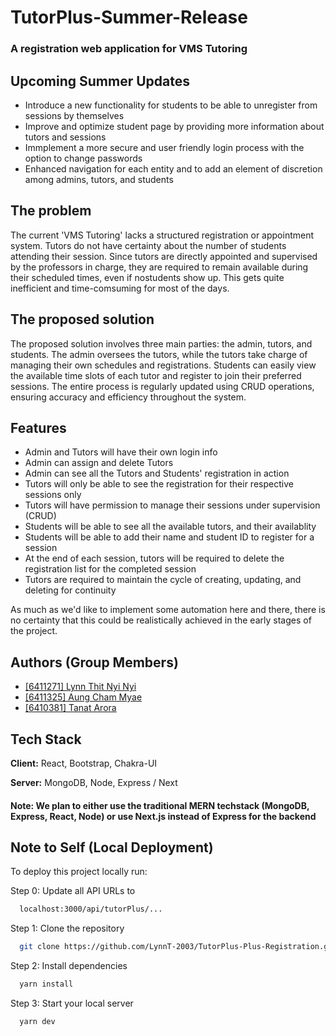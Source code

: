# TutorPlus-Summer-Release

### A registration web application for VMS Tutoring

## Upcoming Summer Updates

- Introduce a new functionality for students to be able to unregister from sessions by themselves
- Improve and optimize student page by providing more information about tutors and sessions
- Immplement a more secure and user friendly login process with the option to change passwords
- Enhanced navigation for each entity and to add an element of discretion among admins, tutors, and students

## The problem

The current 'VMS Tutoring' lacks a structured registration or appointment system. Tutors do not have certainty about the number of students attending their session. Since tutors are directly appointed and supervised by the professors in charge, they are required to remain available during their scheduled times, even if nostudents show up. This gets quite inefficient and time-comsuming for most of the days.

## The proposed solution

The proposed solution involves three main parties: the admin, tutors, and students. The admin oversees the tutors, while the tutors take charge of managing their own schedules and registrations. Students can easily view the available time slots of each tutor and register to join their preferred sessions. The entire process is regularly updated using CRUD operations, ensuring accuracy and efficiency throughout the system.

## Features

- Admin and Tutors will have their own login info
- Admin can assign and delete Tutors
- Admin can see all the Tutors and Students' registration in action
- Tutors will only be able to see the registration for their respective sessions only
- Tutors will have permission to manage their sessions under supervision (CRUD)
- Students will be able to see all the available tutors, and their availablity
- Students will be able to add their name and student ID to register for a session
- At the end of each session, tutors will be required to delete the registration list for the completed session
- Tutors are required to maintain the cycle of creating, updating, and deleting for continuity

As much as we'd like to implement some automation here and there, there is no certainty that this could be realistically achieved in the early stages of the project.

## Authors (Group Members)

- [[6411271] Lynn Thit Nyi Nyi](https://github.com/LynnT-2003)
- [[6411325] Aung Cham Myae](https://github.com/u6411325)
- [[6410381] Tanat Arora](https://github.com/Tanat04)

## Tech Stack

**Client:** React, Bootstrap, Chakra-UI

**Server:** MongoDB, Node, Express / Next

#### Note: We plan to either use the traditional MERN techstack (MongoDB, Express, React, Node) or use Next.js instead of Express for the backend

## Note to Self (Local Deployment)

To deploy this project locally run:

Step 0: Update all API URLs to

```bash
  localhost:3000/api/tutorPlus/...
```

Step 1: Clone the repository

```bash
  git clone https://github.com/LynnT-2003/TutorPlus-Plus-Registration.git
```

Step 2: Install dependencies

```bash
  yarn install
```

Step 3: Start your local server

```bash
  yarn dev
```
